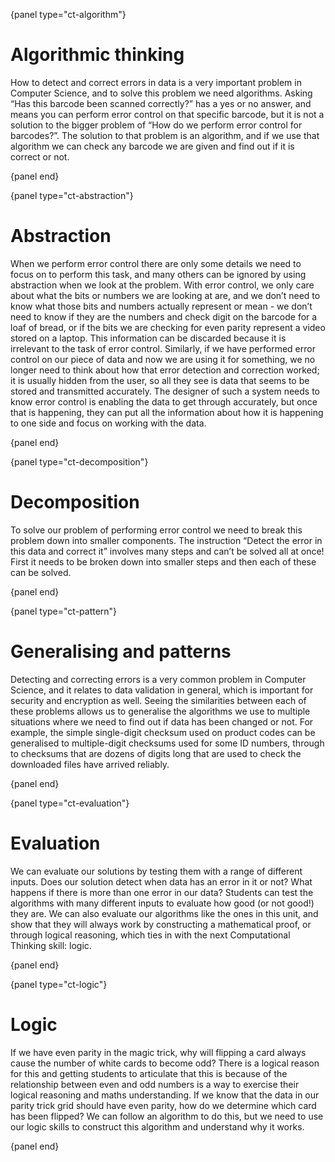 {panel type="ct-algorithm"}

# Algorithmic thinking

How to detect and correct errors in data is a very important problem in Computer
Science, and to solve this problem we need algorithms.
Asking “Has this barcode been scanned correctly?” has a yes or no answer, and
means you can perform error control on that specific barcode, but it is not a
solution to the bigger problem of “How do we perform error control for
barcodes?”.
The solution to that problem is an algorithm, and if we use that algorithm we
can check any barcode we are given and find out if it is correct or not.

{panel end}

{panel type="ct-abstraction"}

# Abstraction

When we perform error control there are only some details we need to focus on to
perform this task, and many others can be ignored by using abstraction when we
look at the problem.
With error control, we only care about what the bits or numbers we are looking
at are, and we don’t need to know what those bits and numbers actually represent
or mean - we don’t need to know if they are the numbers and check digit on the
barcode for a loaf of bread, or if the bits we are checking for even parity
represent a video stored on a laptop.
This information can be discarded because it is irrelevant to the task of error
control.
Similarly, if we have performed error control on our piece of data and now we
are using it for something, we no longer need to think about how that error
detection and correction worked; it is usually hidden from the user, so all they
see is data that seems to be stored and transmitted accurately.
The designer of such a system needs to know error control is enabling the data
to get through accurately, but once that is happening, they can put all the
information about how it is happening to one side and focus on working with the
data.

{panel end}

{panel type="ct-decomposition"}

# Decomposition

To solve our problem of performing error control we need to break this problem
down into smaller components.
The instruction “Detect the error in this data and correct it” involves many
steps and can’t be solved all at once!
First it needs to be broken down into smaller steps and then each of these can
be solved.

{panel end}

{panel type="ct-pattern"}

# Generalising and patterns

Detecting and correcting errors is a very common problem in Computer Science,
and it relates to data validation in general, which is important for security
and encryption as well.
Seeing the similarities between each of these problems allows us to generalise
the algorithms we use to multiple situations where we need to find out if data
has been changed or not.
For example, the simple single-digit checksum used on product codes can be
generalised to multiple-digit checksums used for some ID numbers, through to
checksums that are dozens of digits long that are used to check the downloaded
files have arrived reliably.

{panel end}

{panel type="ct-evaluation"}

# Evaluation

We can evaluate our solutions by testing them with a range of different inputs.
Does our solution detect when data has an error in it or not?
What happens if there is more than one error in our data?
Students can test the algorithms with many different inputs to evaluate how good
(or not good!) they are.
We can also evaluate our algorithms like the ones in this unit, and show that
they will always work by constructing a mathematical proof, or through logical
reasoning, which ties in with the next Computational Thinking skill: logic.

{panel end}

{panel type="ct-logic"}

# Logic

If we have even parity in the magic trick, why will flipping a card always cause
the number of white cards to become odd?
There is a logical reason for this and getting students to articulate that this
is because of the relationship between even and odd numbers is a way to exercise
their logical reasoning and maths understanding.
If we know that the data in our parity trick grid should have even parity, how
do we determine which card has been flipped?
We can follow an algorithm to do this, but we need to use our logic skills to
construct this algorithm and understand why it works.

{panel end}
